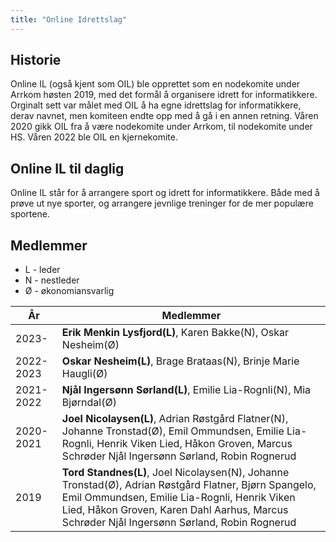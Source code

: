 ```yaml
---
title: "Online Idrettslag"
---
```


Historie
--------
Online IL (også kjent som OIL) ble opprettet som en nodekomite under Arrkom høsten 2019, med det formål å organisere idrett for informatikkere. Orginalt sett var målet med OIL å ha egne idrettslag for informatikkere, derav navnet, men komiteen endte opp med å gå i en annen retning. Våren 2020 gikk OIL fra å være nodekomite under Arrkom, til nodekomite under HS. Våren 2022 ble OIL en kjernekomite.


Online IL til daglig
--------
Online IL står for å arrangere sport og idrett for informatikkere. Både med å prøve ut nye sporter, og arrangere jevnlige treninger for de mer populære sportene. 

Medlemmer
--------
* L - leder  
* N - nestleder
* Ø - økonomiansvarlig  

|År   | Medlemmer |
| --- | --------- |  
|2023-| **Erik Menkin Lysfjord(L)**, Karen Bakke(N), Oskar Nesheim(Ø)  |
|2022-2023| **Oskar Nesheim(L)**, Brage Brataas(N), Brinje Marie Haugli(Ø) |
|2021-2022| **Njål Ingersønn Sørland(L)**, Emilie Lia-Rognli(N), Mia Bjørndal(Ø) |
|2020-2021| **Joel Nicolaysen(L)**, Adrian Røstgård Flatner(N), Johanne Tronstad(Ø), Emil Ommundsen, Emilie Lia-Rognli, Henrik Viken Lied, Håkon Groven, Marcus Schrøder Njål Ingersønn Sørland, Robin Rognerud |
|2019|**Tord Standnes(L)**, Joel Nicolaysen(N), Johanne Tronstad(Ø), Adrian Røstgård Flatner, Bjørn Spangelo, Emil Ommundsen, Emilie Lia-Rognli, Henrik Viken Lied, Håkon Groven, Karen Dahl Aarhus, Marcus Schrøder Njål Ingersønn Sørland, Robin Rognerud |
